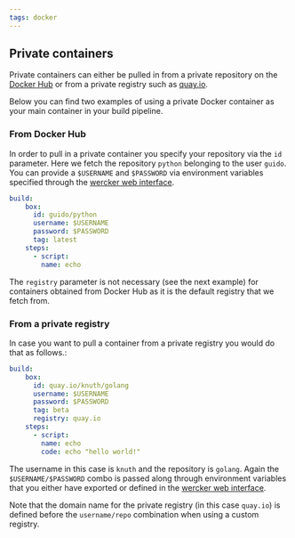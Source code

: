 ```yaml
---
tags: docker
---
```


## Private containers

Private containers can either be pulled in from a private repository
on the [Docker Hub](/docs/containers/dockerhub.html) or from a
private registry such as [quay.io](http://quay.io).

Below you can find two examples of using a private Docker container as your
main container in your build pipeline.

### From Docker Hub

In order to pull in a private container you specify your repository via
the `id` parameter. Here we fetch the repository `python` belonging to the user `guido`.
You can provide a `$USERNAME` and `$PASSWORD` via environment
variables specified through the [wercker web interface](/learn/pipelines/03_using-env-vars.html).

```yaml
build:
    box:
      id: guido/python
      username: $USERNAME
      password: $PASSWORD
      tag: latest
    steps:
      - script:
        name: echo
```

The `registry` parameter is not necessary (see the next example) for
containers obtained from Docker Hub as it is the default registry that
we fetch from.

### From a private registry

In case you want to pull a container from a private registry you would
do that as follows.:

```yaml
build:
    box:
      id: quay.io/knuth/golang
      username: $USERNAME
      password: $PASSWORD
      tag: beta
      registry: quay.io
    steps:
      - script:
        name: echo
        code: echo "hello world!"
```

The username in this case is `knuth` and the repository is `golang`.
Again the `$USERNAME/$PASSWORD` combo is passed along through environment variables
that you either have exported or defined in the
[wercker web interface](/learn/pipelines/03_using-env-vars.html).


Note that the domain name for the private registry (in this case `quay.io`)
is defined before the `username/repo` combination when using a custom registry.